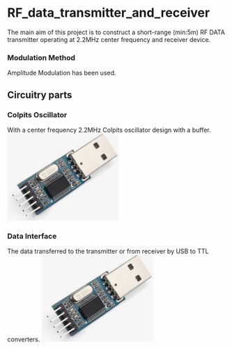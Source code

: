 # RF_data_transmitter_and_receiver
The main aim of this project is to construct a short-range (min:5m) RF DATA
transmitter operating at 2.2MHz center frequency and receiver device.

### Modulation Method
Amplitude Modulation has been used. 
 
 ## Circuitry parts
 ### Colpits Oscillator
 With a center frequency 2.2MHz Colpits oscillator design with a buffer. 
 ![colpitts](https://github.com/ErmanIZTECH/RF_data_transmitter_and_receiver/blob/master/image.png)
 ### Data Interface
 The data transferred to the transmitter or from receiver by USB to TTL converters.
 ![USBTTL](https://github.com/ErmanIZTECH/RF_data_transmitter_and_receiver/blob/master/USB_TTL.png)
